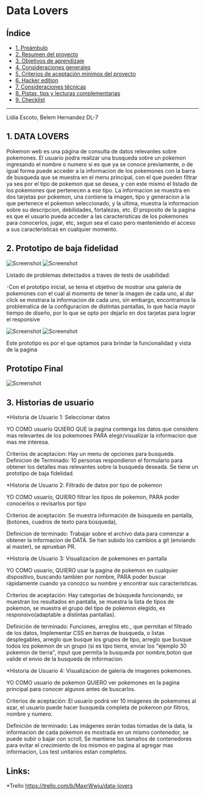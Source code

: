 # Data Lovers

## Índice

* [1. Preámbulo](#1-preámbulo)
* [2. Resumen del proyecto](#2-resumen-del-proyecto)
* [3. Objetivos de aprendizaje](#3-objetivos-de-aprendizaje)
* [4. Consideraciones generales](#4-consideraciones-generales)
* [5. Criterios de aceptación mínimos del proyecto](#5-criterios-de-aceptación-mínimos-del-proyecto)
* [6. Hacker edition](#6-hacker-edition)
* [7. Consideraciones técnicas](#7-consideraciones-técnicas)
* [8. Pistas, tips y lecturas complementarias](#8-pistas-tips-y-lecturas-complementarias)
* [9. Checklist](#9-checklist)

***
Lidia Escoto, Belem Hernandez DL-7<Laboratoria>
## 1. DATA LOVERS
Pokemon web es una página de consulta de datos relevantes sobre pokemones. El usuario podra realizar una busqueda sobre un pokemon ingresando el nombre o numero si es que ya se conoce previamente, o de igual forma puede acceder a la informacion de los pokemones con la barra de busqueda que se muestra en el menu principal, con el que pueden filtrar ya sea por el tipo de pokemon que se desea, y con este mismo el listado de los pokemones que pertenecen a ese tipo.
La informacion se muestra en dos tarjetas por pokemon, una contiene la imagen, tipo y generacion a la que pertenece el pokemon seleccionado, y la ultima, muestra la informacion sobre su descripcion, debilidades, fortalezas, etc.
El proposito de la pagina es que el usuario pueda acceder a las caracteristicas de los pokemones para conocerlos, jugar, etc, segun sea el caso pero manteniendo el acceso a sus caracteristicas en cualquier momento.


## 2. Prototipo de baja fidelidad
![Screenshot](./prototipoBF1.png)
![Screenshot](./prototipoBF2.png)

Listado de problemas detectados a traves de tests de usabilidad:

-Con el prototipo inicial, se tenia el objetivo de mostrar una galeria de pokemones con el cual al momento de tener la imagen de cada uno, al dar click se mostrara la informacion de cada uno, sin embargo, encontramos la problematica de la configuracion de distintas pantallas, lo que hacia mayor tiempo de diseño, por lo que se opto por dejarlo en dos tarjetas para lograr el responsive

![Screenshot](./prototipoFigma1.png)
![Screenshot](./prototipoFigma2.png)

Este prototipo es por el que optamos para brindar la funcionalidad y vista de la pagina

##  Prototipo Final
![Screenshot](./prototipoAlta.png)

## 3. Historias de usuario
*Historia de Usuario 1: Seleccionar datos

YO COMO usuario QUIERO QUE la pagina contenga los datos que considero mas relevantes de los pokemones PARA elegir/visualizar la informacion que mas me interesa.

Criterios de aceptacion: Hay un menu de opciones para busqueda.
Definicion de Terminado: 10 personas respondieron el formulario para obtener los detalles mas relevantes sobre la busqueda deseada. Se tiene un prototipo de baja fidelidad.

*Historia de Usuario 2: Filtrado de datos por tipo de pokemon

YO COMO usuario, QUIERO filtrar los tipos de pokemon, PARA poder conocerlos o revisarlos por tipo

Criterios de aceptación: Se muestra información de búsqueda en pantalla, (botones, cuadros de texto para búsqueda), 

Definicion de terminado: Trabajar sobre el archivo data para comenzar a obtener la informacion de DATA. Se han subido los cambios a git (enviando al master), se aprueban PR.

*Historia de Usuario 3: Visualizacion de pokemones en pantalla

YO COMO usuario, QUIERO usar la pagina de pokemon en cualquier dispositivo, buscando tambien por nombre, PARA poder buscar rápidamente cuando ya conozco su nombre y encontrar sus características.

Criterios de aceptación: Hay categorias de búsqueda funcionando, se muestran los resultados en pantalla, se muestra la lista de tipos de pokemon, se muestra el grupo del tipo de pokemon elegido, es responsivo(adaptable a distintas pantallas).

Definición de terminado: Funciones, arreglos etc., que permitan el filtrado de los datos, Implementar CSS en barras de busqueda, o listas desplegables, arreglo que busque los grupos de tipo, arreglo que busque todos los pokemon de un grupo (si es tipo tierra, enviar los "ejemplo 30 pokemon de tierra", input que permita la busqueda por nombre,boton que valide el envio de la busqueda de informacion.

*Historia de Usuario 4: Visualizacion de galeria de imagenes pokemones.

YO COMO usuario de pokemon QUIERO ver pokemones en la pagina principal para conocer algunos antes de buscarlos.

Criterios de aceptación: El usuario podrá ver 10 imágenes de pokemones al azar, el usuario puede hacer busqueda completa de pokemon por filtros, nombre y numero.

Definición de terminado: Las imágenes serán todas tomadas de la data, la informacion de cada pokemon es mostrada en un mismo contenedor, se puede subir o bajar con scroll, Se mantiene los tamaños de contenedores para evitar el crecimiento de los mismos en pagina al agregar mas informacion, Los test unitarios estan completos.

## Links:
*Trello https://trello.com/b/MaxrWwju/data-lovers




